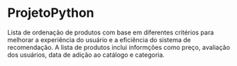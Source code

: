 # ProjetoPython
 Lista de ordenação de produtos com base em diferentes critérios para melhorar a experiência do usuário e a eficiência do sistema de recomendação. A lista de produtos inclui informções como preço, avaliação dos usuários, data de adição ao catálogo e categoria.
